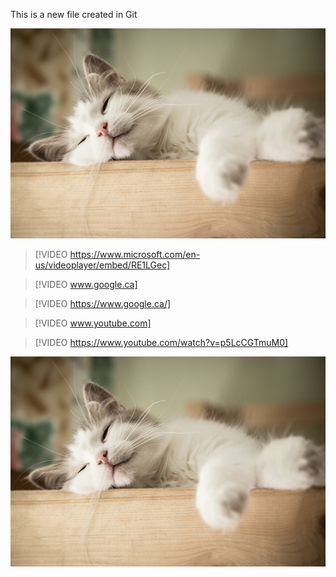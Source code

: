 This is a new file created in Git

![alt text](../cat1.jpg)

> [!VIDEO https://www.microsoft.com/en-us/videoplayer/embed/RE1LGec]

> [!VIDEO www.google.ca]

> [!VIDEO https://www.google.ca/]

> [!VIDEO www.youtube.com]

> [!VIDEO https://www.youtube.com/watch?v=p5LcCGTmuM0]

![alt_text](/cat1.jpg)
